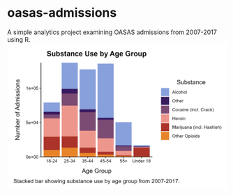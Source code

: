 # oasas-admissions
A simple analytics project examining OASAS admissions from 2007-2017 using R.
![](sub_use_age.png)
